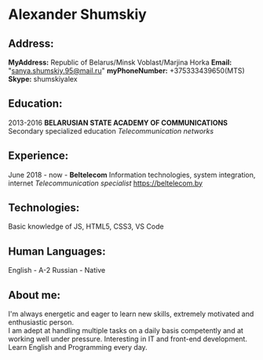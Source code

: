 # Alexander Shumskiy

## Address:

__MyAddress:__        			Republic of Belarus/Minsk Voblast/Marjina Horka
__Email:__            			"sanya.shumskiy.95@mail.ru"
__myPhoneNumber:__     			+375333439650(MTS)
__Skype:__							shumskiyalex

## Education:

2013-2016 __BELARUSIAN STATE ACADEMY OF COMMUNICATIONS__
Secondary specialized education _Telecommunication networks_ 

## Experience:

June 2018 - now - __Beltelecom__
Information technologies, system integration, internet
_Telecommunication specialist_ 
https://beltelecom.by

## Technologies:

Basic knowledge of JS, HTML5, CSS3, VS Code

## Human Languages:

English - A-2
Russian - Native

## About me: 

I'm always energetic and eager to learn new skills, 
extremely motivated and enthusiastic person.  
I am adept at handling multiple tasks on a daily basis competently
and at working well under pressure. Interesting in IT and front-end development. 
Learn English and Programming every day.
